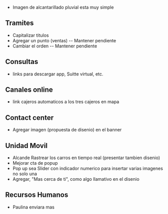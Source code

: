 * Imagen de alcantarillado pluvial esta muy simple

## Tramites
* Capitalizar titulos
* Agregar un punto (ventas) -- Mantener pendiente
* Cambiar el orden -- Mantener pendiente

## Consultas
* links para descargar app, Suitte virtual, etc.

## Canales online
* link cajeros automaticos a los tres cajeros en mapa

## Contact center
* Agregar imagen (propuesta de disenio) en el banner

## Unidad Movil
* Alcande Rastrear los carros en tiempo real (presentar tambien disenio)
* Mejorar cta de popup
* Pop up sea Slider con indicador numerico para insertar varias imagenes no solo una
* Agregar, "Mas cerca de ti", como algo llamativo en el disenio

## Recursos Humanos
* Paulina enviara mas 
